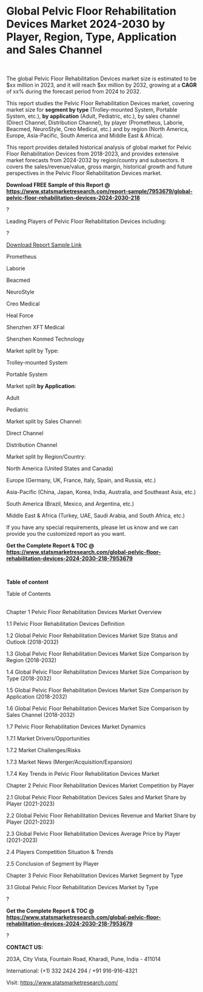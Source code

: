 <h1>Global Pelvic Floor Rehabilitation Devices Market 2024-2030 by Player, Region, Type, Application and Sales Channel</h1><br/><p>The global Pelvic Floor Rehabilitation Devices market size is estimated to be $xx million in 2023, and it will reach $xx million by 2032, growing at a <strong>CAGR</strong> of xx% during the forecast period from 2024 to 2032.</p>
 
 
 
 <p>This report studies the Pelvic Floor Rehabilitation Devices market, covering market size for <strong>segment by type</strong> (Trolley-mounted System, Portable System, etc.), <strong>by application</strong> (Adult, Pediatric, etc.), by sales channel (Direct Channel, Distribution Channel), by player (Prometheus, Laborie, Beacmed, NeuroStyle, Creo Medical, etc.) and by region (North America, Europe, Asia-Pacific, South America and Middle East & Africa).</p>
 
 
 
 <p>This report provides detailed historical analysis of global market for Pelvic Floor Rehabilitation Devices from 2018-2023, and provides extensive market forecasts from 2024-2032 by region/country and subsectors. It covers the sales/revenue/value, gross margin, historical growth and future perspectives in the Pelvic Floor Rehabilitation Devices market.</p>
 
 
 
 <div><b>Download FREE Sample of this Report @ <a href="https://www.statsmarketresearch.com/download-free-sample/7953679/global-pelvic-floor-rehabilitation-devices-2024-2030-218">https://www.statsmarketresearch.com/report-sample/7953679/global-pelvic-floor-rehabilitation-devices-2024-2030-218</a></b></div>
 
 
 
 <p>? </p>
 
 
 
 <p>Leading Players of Pelvic Floor Rehabilitation Devices including:</p>
 
 
 
 <p>? </p>
 
 
 
 <p><a href="https://www.statsmarketresearch.com/download-free-sample/7953679/global-pelvic-floor-rehabilitation-devices-2024-2030-218">Download Report Sample Link</a></p>
 
 
 
 <p>Prometheus</p>
 
 
 
 <p>Laborie</p>
 
 
 
 <p>Beacmed</p>
 
 
 
 <p>NeuroStyle</p>
 
 
 
 <p>Creo Medical</p>
 
 
 
 <p>Heal Force</p>
 
 
 
 <p>Shenzhen XFT Medical</p>
 
 
 
 <p>Shenzhen Konmed Technology</p>
 
 
 
 <p>Market split by Type:</p>
 
 
 
 <p>Trolley-mounted System</p>
 
 
 
 <p>Portable System</p>
 
 
 
 <p>Market split <strong>by Application</strong>:</p>
 
 
 
 <p>Adult</p>
 
 
 
 <p>Pediatric</p>
 
 
 
 <p>Market split by Sales Channel:</p>
 
 
 
 <p>Direct Channel</p>
 
 
 
 <p>Distribution Channel</p>
 
 
 
 <p>Market split by Region/Country:</p>
 
 
 
 <p>North America (United States and Canada)</p>
 
 
 
 <p>Europe (Germany, UK, France, Italy, Spain, and Russia, etc.)</p>
 
 
 
 <p>Asia-Pacific (China, Japan, Korea, India, Australia, and Southeast Asia, etc.)</p>
 
 
 
 <p>South America (Brazil, Mexico, and Argentina, etc.)</p>
 
 
 
 <p>Middle East & Africa (Turkey, UAE, Saudi Arabia, and South Africa, etc.)</p>
 
 
 
 <p>If you have any special requirements, please let us know and we can provide you the customized report as you want.</p>
 
 
 
 <div><b>Get the Complete Report & TOC @ <a href="https://www.statsmarketresearch.com/global-pelvic-floor-rehabilitation-devices-2024-2030-218-7953679">https://www.statsmarketresearch.com/global-pelvic-floor-rehabilitation-devices-2024-2030-218-7953679</a></b></div>
 
 
 
 <p><br />
 
 <b>Table of content</b></p>
 
 
 
 <p>Table of Contents<br />
 
 <br />
 
 Chapter 1 Pelvic Floor Rehabilitation Devices Market Overview<br />
 
 1.1 Pelvic Floor Rehabilitation Devices Definition<br />
 
 1.2 Global Pelvic Floor Rehabilitation Devices Market Size Status and Outlook (2018-2032)<br />
 
 1.3 Global Pelvic Floor Rehabilitation Devices Market Size Comparison by Region (2018-2032)<br />
 
 1.4 Global Pelvic Floor Rehabilitation Devices Market Size Comparison by Type (2018-2032)<br />
 
 1.5 Global Pelvic Floor Rehabilitation Devices Market Size Comparison by Application (2018-2032)<br />
 
 1.6 Global Pelvic Floor Rehabilitation Devices Market Size Comparison by Sales Channel (2018-2032)<br />
 
 1.7 Pelvic Floor Rehabilitation Devices Market Dynamics<br />
 
 1.7.1 Market Drivers/Opportunities<br />
 
 1.7.2 Market Challenges/Risks<br />
 
 1.7.3 Market News (Merger/Acquisition/Expansion)<br />
 
 1.7.4 Key Trends in Pelvic Floor Rehabilitation Devices Market<br />
 
 Chapter 2 Pelvic Floor Rehabilitation Devices Market Competition by Player<br />
 
 2.1 Global Pelvic Floor Rehabilitation Devices Sales and Market Share by Player (2021-2023)<br />
 
 2.2 Global Pelvic Floor Rehabilitation Devices Revenue and Market Share by Player (2021-2023)<br />
 
 2.3 Global Pelvic Floor Rehabilitation Devices Average Price by Player (2021-2023)<br />
 
 2.4 Players Competition Situation & Trends<br />
 
 2.5 Conclusion of Segment by Player<br />
 
 Chapter 3 Pelvic Floor Rehabilitation Devices Market Segment by Type<br />
 
 3.1 Global Pelvic Floor Rehabilitation Devices Market by Type<br />
 
 ? </p>
 
 
 
 <div><b>Get the Complete Report & TOC @ <a href="https://www.statsmarketresearch.com/global-pelvic-floor-rehabilitation-devices-2024-2030-218-7953679">https://www.statsmarketresearch.com/global-pelvic-floor-rehabilitation-devices-2024-2030-218-7953679</a></b></div>
 
 
 
 <p>? </p>
 
 
 
 <p><b>CONTACT US:</b><br />
 
 203A, City Vista, Fountain Road, Kharadi, Pune, India - 411014<br />
 
 International: (+1) 332 2424 294 / +91 916-916-4321<br />
 
 Visit: <a href="https://www.statsmarketresearch.com/">https://www.statsmarketresearch.com/</a></p>
